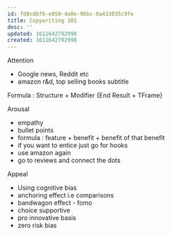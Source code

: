 ```yaml
---
id: fd0cdbf6-e050-4a0e-98bc-8a433035c9fe
title: Copywriting 101
desc: ''
updated: 1611642792998
created: 1611642792998
---
```


Attention
- Google news, Reddit etc
- amazon r&d, top selling books subtitle

Formula : Structure + Modifier {End Result + TFrame}


Arousal
- empathy
- bullet points
- formula : feature + benefit + benefit of that benefit
- if you want to entice just go for hooks
- use amazon again
- go to reviews and connect the dots

Appeal
- Using cognitive bias
- anchoring effect i.e comparisons
- bandwagon effect  - fomo
- choice supportive
- pro innovative basis
- zero risk bias
